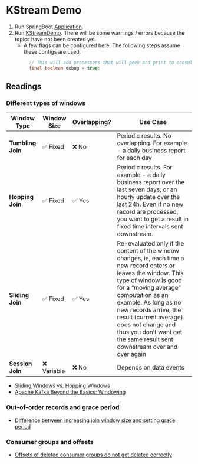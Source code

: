 # KStream Demo

1. Run SpringBoot [Application](../../Application.java).
2. Run [KStreamDemo](KStreamDemo.java). There will be some warnings / errors because the topics have not been created yet.
    - A few flags can be configured here. The following steps assume these configs are used.
      ```java
        // This will add processors that will peek and print to console in the topology.
        final boolean debug = true;
      ```

## Readings

### Different types of windows

| Window Type       | Window Size | Overlapping? | Use Case                                                                                                                                                                                                                                                                                                                                                     |
|-------------------|-------------|--------------|--------------------------------------------------------------------------------------------------------------------------------------------------------------------------------------------------------------------------------------------------------------------------------------------------------------------------------------------------------------|
| **Tumbling Join** | ✅ Fixed     | ❌ No         | Periodic results. No overlapping. For example - a daily business report for each day                                                                                                                                                                                                                                                                         |
| **Hopping Join**  | ✅ Fixed     | ✅ Yes        | Periodic results. For example - a daily business report over the last seven days; or an hourly update over the last 24h. Even if no new record are processed, you want to get a result in fixed time intervals sent downstream.                                                                                                                              |
| **Sliding Join**  | ✅ Fixed     | ✅ Yes        | Re-evaluated only if the content of the window changes, ie, each time a new record enters or leaves the window. This type of window is good for a “moving average” computation as an example. As long as no new records arrive, the result (current average) does not change and thus you don’t want get the same result sent downstream over and over again |
| **Session Join**  | ❌ Variable  | ❌ No         | Depends on data events                                                                                                                                                                                                                                                                                                                                       |

- [Sliding Windows vs. Hopping Windows](https://forum.confluent.io/t/sliding-windows-vs-hopping-windows/882)
- [Apache Kafka Beyond the Basics: Windowing](https://www.confluent.io/blog/windowing-in-kafka-streams/)

### Out-of-order records and grace period
- [Difference between increasing join window size and setting grace period](https://stackoverflow.com/a/73539852)

### Consumer groups and offsets
- [Offsets of deleted consumer groups do not get deleted correctly](https://lists.apache.org/thread/rd3q2j3gxl31z5hhctzclqwbk0bhkc3w)
